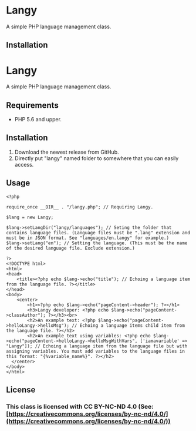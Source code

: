 # Langy
A simple PHP language management class.

## Installation
# Langy

A simple PHP language management class.


## Requirements

 - PHP 5.6 and upper.


## Installation

 1. Download the newest release from GitHub.
 2. Directly put "langy" named folder to somewhere that you can easily access.

## Usage

    <?php

    require_once __DIR__ . "/langy.php"; // Requiring Langy.

    $lang = new Langy;

    $lang->setLangDir("langy/languages"); // Seting the folder that contains language files. (Language files must be ".lang" extension and must be in JSON format. See "languages/en.langy" for example.) 
    $lang->setLang("en"); // Setting the language. (This must be the name of the desired language file. Exclude extension.)

    ?>
    <!DOCTYPE html>
    <html>
    <head>
	    <title><?php echo $lang->echo("title"); // Echoing a language item from the language file. ?></title>
    </head>
    <body>
	    <center>
		    <h1><?php echo $lang->echo("pageContent->header"); ?></h1>
		    <h3>Langy developer: <?php echo $lang->echo("pageContent->classAuthor"); ?></h3><br>
		    <h2>An example text: <?php $lang->echo("pageContent->helloLangy->helloMsg"); // Echoing a language items child item from the language file. ?></h2>
		    <h2>An example text using variables: <?php echo $lang->echo("pageContent->helloLangy->helloMsgWithVars", ['iamavariable' => "Langy"]); // Echoing a language item from the language file but with assigning variables. You must add variables to the language files in this format: "{%variable_name%}". ?></h2>
	  </center>
    </body>
    </html>


## License

### [](https://github.com/BenEgeDeniz/tckn-validation#this-class-licensed-with-cc-by-nc-nd-40-see-httpscreativecommonsorglicensesby-nc-nd40)This class is licensed with CC BY-NC-ND 4.0 (See:  [https://creativecommons.org/licenses/by-nc-nd/4.0/](https://creativecommons.org/licenses/by-nc-nd/4.0/))
